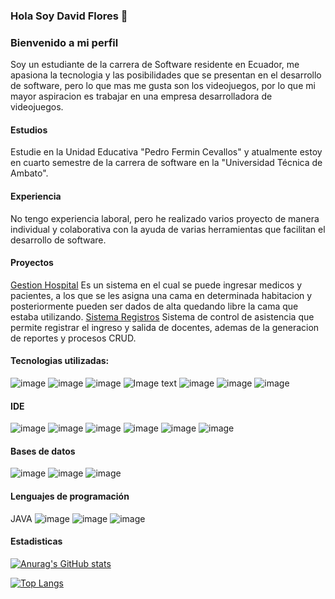 ### Hola Soy David Flores 👋
### Bienvenido a mi perfil
Soy un estudiante de la carrera de Software residente en Ecuador, me apasiona  la tecnologia y las posibilidades que se presentan en el desarrollo de software, pero lo que mas me gusta son los videojuegos, por lo que mi mayor aspiracion es trabajar en una empresa desarrolladora de videojuegos. 

#### Estudios
Estudie en la Unidad Educativa "Pedro Fermin Cevallos" y atualmente estoy en cuarto semestre de la carrera de software en la "Universidad Técnica de Ambato".
#### Experiencia
No tengo experiencia laboral, pero he realizado varios proyecto de manera individual y colaborativa con la ayuda de varias herramientas que facilitan el desarrollo de software.
#### Proyectos
[Gestion Hospital](https://github.com/davidf110102/ProyectoFinal)
Es un sistema en el cual se puede ingresar medicos y pacientes, a los que se les asigna una cama en determinada habitacion y posteriormente pueden ser dados de alta quedando libre la  cama que estaba utilizando.
[Sistema Registros](https://github.com/Eduardlink/SistemaRegistros)
Sistema de control de asistencia que permite registrar el ingreso y salida de docentes, ademas de la generacion de reportes y procesos CRUD. 
#### Tecnologias utilizadas:
![image](https://img.shields.io/badge/GitHub-100000?style=for-the-badge&logo=github&logoColor=white)
![image](https://img.shields.io/badge/GIT-E44C30?style=for-the-badge&logo=git&logoColor=white)
![image](https://img.shields.io/badge/Azure_DevOps-0078D7?style=for-the-badge&logo=azure-devops&logoColor=white)
![Image text](https://img.shields.io/badge/Docker-2CA5E0?style=for-the-badge&logo=docker&logoColor=white)
![image](https://img.shields.io/badge/GitHub%20Pages-222222?style=for-the-badge&logo=GitHub%20Pages&logoColor=white)
![image](https://img.shields.io/badge/JavaScript-323330?style=for-the-badge&logo=javascript&logoColor=F7DF1E)
![image](https://img.shields.io/badge/Jira-0052CC?style=for-the-badge&logo=Jira&logoColor=white)


#### IDE
![image](https://img.shields.io/badge/apache%20netbeans-1B6AC6?style=for-the-badge&logo=apache%20netbeans%20IDE&logoColor=white)
![image](https://img.shields.io/badge/Eclipse-2C2255?style=for-the-badge&logo=eclipse&logoColor=white)
![image](https://img.shields.io/badge/sublime_text-%23575757.svg?&style=for-the-badge&logo=sublime-text&logoColor=important)
![image](https://img.shields.io/badge/Visual_Studio_Code-0078D4?style=for-the-badge&logo=visual%20studio%20code&logoColor=white)
![image](https://img.shields.io/badge/Visual_Studio-5C2D91?style=for-the-badge&logo=visual%20studio&logoColor=white)
![image](https://img.shields.io/badge/Android_Studio-3DDC84?style=for-the-badge&logo=android-studio&logoColor=white)
#### Bases de datos
![image](https://img.shields.io/badge/MySQL-005C84?style=for-the-badge&logo=mysql&logoColor=white)
![image](https://img.shields.io/badge/Oracle-F80000?style=for-the-badge&logo=Oracle&logoColor=white)
![image](https://img.shields.io/badge/SQLite-07405E?style=for-the-badge&logo=sqlite&logoColor=white)
#### Lenguajes de programación
JAVA
![image](https://img.shields.io/badge/HTML5-E34F26?style=for-the-badge&logo=html5&logoColor=white)
![image](https://img.shields.io/badge/PHP-777BB4?style=for-the-badge&logo=php&logoColor=white)
![image](https://img.shields.io/badge/PLSQL-F80000?style=for-the-badge&logo=oracle&logoColor=black)
#### Estadisticas
[![Anurag's GitHub stats](https://github-readme-stats.vercel.app/api?username=davidf110102&show_icons=true)](https://github.com/anuraghazra/github-readme-stats)

[![Top Langs](https://github-readme-stats.vercel.app/api/top-langs/?username=davidf110102&show_icons=true)](https://github.com/anuraghazra/github-readme-stats)



<!--
**davidf110102/davidf110102** is a ✨ _special_ ✨ repository because its `README.md` (this file) appears on your GitHub profile.

Here are some ideas to get you started:

- 🔭 I’m currently working on ...
- 🌱 I’m currently learning ...
- 👯 I’m looking to collaborate on ...
- 🤔 I’m looking for help with ...
- 💬 Ask me about ...
- 📫 How to reach me: ...
- 😄 Pronouns: ...
- ⚡ Fun fact: ...
-->

